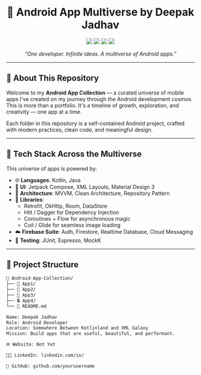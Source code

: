 <h1 align="center">📱 Android App Multiverse by Deepak Jadhav</h1>
<p align="center">
  <img src="https://img.shields.io/badge/Android-Projects-brightgreen?style=flat-square&logo=android" />
  <img src="https://img.shields.io/badge/Kotlin-💜-purple?style=flat-square&logo=kotlin" />
  <img src="https://img.shields.io/badge/Java-%E2%98%95-orange?style=flat-square&logo=java" />
  <img src="https://img.shields.io/badge/MVVM-Architecture-blue?style=flat-square" />
</p>

<p align="center">
  <em>“One developer. Infinite ideas. A multiverse of Android apps.”</em>
</p>

---

## 🧭 About This Repository

Welcome to my **Android App Collection** — a curated universe of mobile apps I've created on my journey through the Android development cosmos. This is more than a portfolio. It's a timeline of growth, exploration, and creativity — one app at a time.

Each folder in this repository is a self-contained Android project, crafted with modern practices, clean code, and meaningful design.

---

## 🚀 Tech Stack Across the Multiverse

This universe of apps is powered by:

- 🌐 **Languages**: Kotlin, Java  
- 🎨 **UI**: Jetpack Compose, XML Layouts, Material Design 3  
- 🧠 **Architecture**: MVVM, Clean Architecture, Repository Pattern  
- 🔧 **Libraries**:  
  - Retrofit, OkHttp, Room, DataStore  
  - Hilt / Dagger for Dependency Injection  
  - Coroutines + Flow for asynchronous magic  
  - Coil / Glide for seamless image loading  
- ☁️ **Firebase Suite**: Auth, Firestore, Realtime Database, Cloud Messaging  
- 🧪 **Testing**: JUnit, Espresso, MockK

---

## 🧱 Project Structure

```bash
📁 Android-App-Collection/
├── 🚧 App1/
├── 🚀 App2/
├── 🧪 App3/
├── 🔒 App4/
└── 📎 README.md

Name: Deepak Jadhav
Role: Android Developer
Location: Somewhere Between Kotlinland and XML Galaxy
Mission: Build apps that are useful, beautiful, and performant.

🌐 Website: Not Yet

🧑‍💼 LinkedIn: linkedin.com/in/

🐙 GitHub: github.com/yourusername



